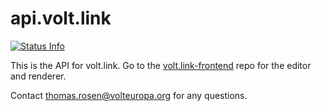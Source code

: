 # api.volt.link

[![Status Info](https://status.volt.link/api/badge/2/uptime/24?labelColor=502379&color=1BBE6F&style=flat)](https://status.volt.link)

This is the API for volt.link. Go to the [volt.link-frontend](https://github.com/voltbonn/volt.link-frontend/) repo for the editor and renderer.

Contact [thomas.rosen@volteuropa.org](mailto:thomas.rosen@volteuropa.org) for any questions.

